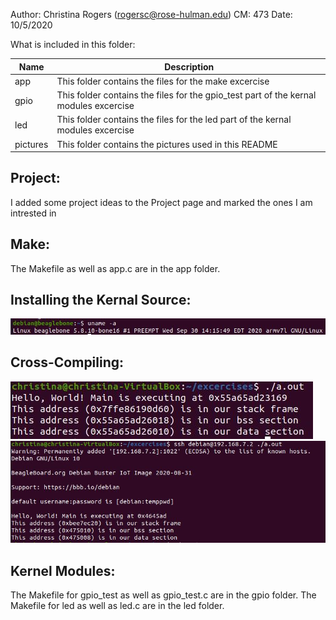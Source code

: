 Author: Christina Rogers (rogersc@rose-hulman.edu)
CM: 473
Date: 10/5/2020


What is included in this folder:


| Name      | Description |
| ----------- | ----------- |
|  app | This folder contains the files for the make excercise
|  gpio | This folder contains the files for the gpio_test part of the kernal modules excercise
|  led | This folder contains the files for the led part of the kernal modules excercise
|  pictures | This folder contains the pictures used in this README


## Project: ##
I added some project ideas to the Project page and marked the ones I am intrested in


## Make: ##
The Makefile as well as app.c are in the app folder.


## Installing the Kernal Source: ##

   ![alt text](https://github.com/rogers3/ECE434/blob/master/hw05/pictures/uname.JPG)


## Cross-Compiling: ##

   ![alt text](https://github.com/rogers3/ECE434/blob/master/hw05/pictures/boneOutput.JPG)
   ![alt text](https://github.com/rogers3/ECE434/blob/master/hw05/pictures/hostOutput.JPG)
    

## Kernel Modules: ##
The Makefile for gpio_test as well as gpio_test.c are in the gpio folder. The Makefile for led as well as led.c are in the led folder.

